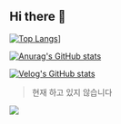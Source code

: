 ## Hi there 👋

[![Top Langs](https://github-readme-stats.vercel.app/api/top-langs/?username=yerinNam)](https://github.com/anuraghazra/github-readme-stats)]

[![Anurag's GitHub stats](https://github-readme-stats.vercel.app/api?username=yerinNam)](https://github.com/anuraghazra/github-readme-stats)

[![Velog's GitHub stats](https://velog-readme-stats.vercel.app/api?name=nyl0522)](https://velog.io/@nyl0522/posts)
> 현재 하고 있지 않습니다


<a href="https://blog.naver.com/nyl0522"><img src="https://img.shields.io/badge/Instagram-E4405F?style=flat-square&logo=Instagram&logoColor=white"/></a>

